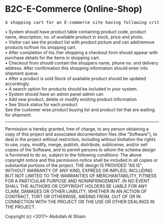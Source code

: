 # B2C-E-Commerce (Online-Shop)
<pre>A shopping cart for an E-commerce site having following criteria.</pre>
•	System should have product table containing product code, product name, description, no. of available product in stock, price and photo.<br>
•	Visitor can see the product list with product picture and can add/remove products to/from his shopping cart.<br>
•	After completion of his /her shopping a checkout form should appear with purchase details for the items in shopping cart.<br>
•	 Checkout from should contain the shoppers name, phone no. and delivery address. After confirmation this shopping information should enter into shipment queue. <br>
•	After a product is sold Stock of available product should be updated accordingly.<br>
•	A search option for products should be included in your system.<br>
•	System should have an admin panel admin can<br>
•	 Add new product, delete or modify existing product information <br>
•	See Stock status for each product<br>
See the customer wise product buying list and product list that are waiting for shipment.<br>

<hr></hr>
Permission is hereby granted, free of charge, to any person obtaining a copy of this project and associated documentation files (the "Software"), to deal in the project without restriction, including without limitation the rights to use, copy, modify, merge, publish, distribute, sublicense, and/or sell copies of the Software, and to permit persons to whom the schema design is furnished to do so, subject to the following conditions: The above copyright notice and this permission notice shall be included in all copies or substantial portions of the project.
THE design IS PROVIDED "AS IS", WITHOUT WARRANTY OF ANY KIND, EXPRESS OR IMPLIED, INCLUDING BUT NOT LIMITED TO THE WARRANTIES OF MERCHANTABILITY, FITNESS FOR A PARTICULAR PURPOSE AND NONINFRINGEMENT. IN NO EVENT SHALL THE AUTHORS OR COPYRIGHT HOLDERS BE LIABLE FOR ANY CLAIM, DAMAGES OR OTHER LIABILITY, WHETHER IN AN ACTION OF CONTRACT, TORT OR OTHERWISE, ARISING FROM, OUT OF OR IN CONNECTION WITH THE PROJECT OR THE USE OR OTHER DEALINGS IN THE PROJECT.

Copyright (c) <2017> Abdullah Al Shiam
